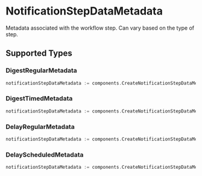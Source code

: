 # NotificationStepDataMetadata

Metadata associated with the workflow step. Can vary based on the type of step.


## Supported Types

### DigestRegularMetadata

```go
notificationStepDataMetadata := components.CreateNotificationStepDataMetadataDigestRegularMetadata(components.DigestRegularMetadata{/* values here */})
```

### DigestTimedMetadata

```go
notificationStepDataMetadata := components.CreateNotificationStepDataMetadataDigestTimedMetadata(components.DigestTimedMetadata{/* values here */})
```

### DelayRegularMetadata

```go
notificationStepDataMetadata := components.CreateNotificationStepDataMetadataDelayRegularMetadata(components.DelayRegularMetadata{/* values here */})
```

### DelayScheduledMetadata

```go
notificationStepDataMetadata := components.CreateNotificationStepDataMetadataDelayScheduledMetadata(components.DelayScheduledMetadata{/* values here */})
```

